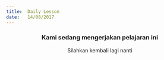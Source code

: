 ```yaml
---
title:  Daily Lesson
date:   14/08/2017
---
```


### <center>Kami sedang mengerjakan pelajaran ini</center>
<center>Silahkan kembali lagi nanti</center>